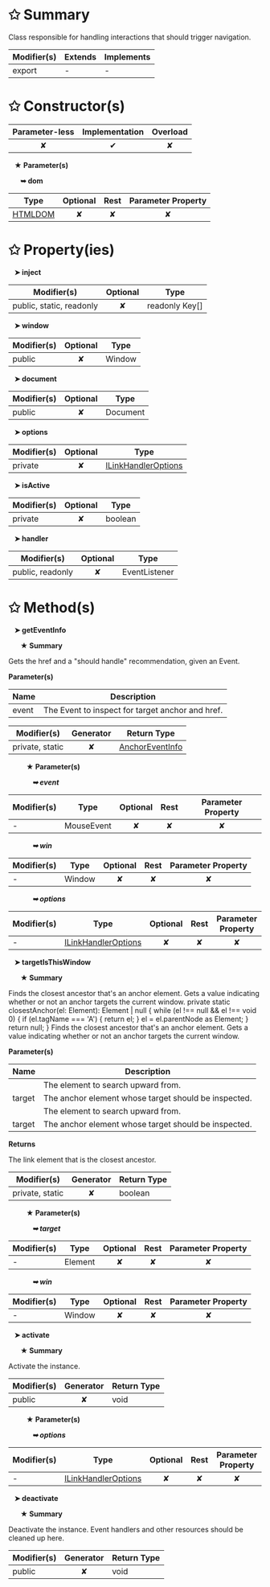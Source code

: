 # &#10025; Summary

Class responsible for handling interactions that should trigger navigation.

| Modifier(s)                            | Extends                      | Implements                                    |
|----------------------------------------|------------------------------|-----------------------------------------------|
| export | - | - |

# &#10025; Constructor(s)

| Parameter-less                         | Implementation                          | Overload                          |
|:--------------------------------------:|:---------------------------------------:|:---------------------------------:|
| ✘ | ✔ | ✘ |

&nbsp;&nbsp; **&#9733; Parameter(s)**

&nbsp;&nbsp;&nbsp;&nbsp;&nbsp; **&#10149; dom**

| Type                        | Optional                           | Rest                          | Parameter Property                          |
|-----------------------------|:----------------------------------:|:-----------------------------:|:-------------------------------------------:|
| [HTMLDOM](/runtime-html/class/dom/htmldom.md) | ✘  | ✘ | ✘ |

# &#10025; Property(ies)

&nbsp;&nbsp; **&#10148; inject**

| Modifier(s)                               | Optional                           | Type                         |
|-------------------------------------------|:----------------------------------:|------------------------------|
| public, static, readonly | ✘ | readonly Key[] |

&nbsp;&nbsp; **&#10148; window**

| Modifier(s)                               | Optional                           | Type                         |
|-------------------------------------------|:----------------------------------:|------------------------------|
| public | ✘ | Window |

&nbsp;&nbsp; **&#10148; document**

| Modifier(s)                               | Optional                           | Type                         |
|-------------------------------------------|:----------------------------------:|------------------------------|
| public | ✘ | Document |

&nbsp;&nbsp; **&#10148; options**

| Modifier(s)                               | Optional                           | Type                         |
|-------------------------------------------|:----------------------------------:|------------------------------|
| private | ✘ | [ILinkHandlerOptions](/router/interface/link-handler/ilinkhandleroptions.md) |

&nbsp;&nbsp; **&#10148; isActive**

| Modifier(s)                               | Optional                           | Type                         |
|-------------------------------------------|:----------------------------------:|------------------------------|
| private | ✘ | boolean |

&nbsp;&nbsp; **&#10148; handler**

| Modifier(s)                               | Optional                           | Type                         |
|-------------------------------------------|:----------------------------------:|------------------------------|
| public, readonly | ✘ | EventListener |

# &#10025; Method(s)

&nbsp;&nbsp; **&#10148; getEventInfo**

&nbsp;&nbsp;&nbsp;&nbsp;&nbsp; **&#9733; Summary**

Gets the href and a "should handle" recommendation, given an Event.

**Parameter(s)**

| Name  | Description                                       |
| ----- | ------------------------------------------------- |
| event |  The Event to inspect for target anchor and href. |

| Modifier(s)                              | Generator                          | Return Type                       |
|------------------------------------------|:----------------------------------:|-----------------------------------|
| private, static | ✘ | [AnchorEventInfo](/router/interface/link-handler/anchoreventinfo.md) |

&nbsp;&nbsp;&nbsp;&nbsp;&nbsp;&nbsp;&nbsp;&nbsp; **&#9733; Parameter(s)**

&nbsp;&nbsp;&nbsp;&nbsp;&nbsp;&nbsp;&nbsp;&nbsp;&nbsp;&nbsp;&nbsp; _**&#10149; event**_

| Modifier(s)                              | Type                        | Optional                           | Rest                          | Parameter Property                          |
|------------------------------------------|-----------------------------|:----------------------------------:|:-----------------------------:|:-------------------------------------------:|
| - | MouseEvent | ✘  | ✘ | ✘ |

&nbsp;&nbsp;&nbsp;&nbsp;&nbsp;&nbsp;&nbsp;&nbsp;&nbsp;&nbsp;&nbsp; _**&#10149; win**_

| Modifier(s)                              | Type                        | Optional                           | Rest                          | Parameter Property                          |
|------------------------------------------|-----------------------------|:----------------------------------:|:-----------------------------:|:-------------------------------------------:|
| - | Window | ✘  | ✘ | ✘ |

&nbsp;&nbsp;&nbsp;&nbsp;&nbsp;&nbsp;&nbsp;&nbsp;&nbsp;&nbsp;&nbsp; _**&#10149; options**_

| Modifier(s)                              | Type                        | Optional                           | Rest                          | Parameter Property                          |
|------------------------------------------|-----------------------------|:----------------------------------:|:-----------------------------:|:-------------------------------------------:|
| - | [ILinkHandlerOptions](/router/interface/link-handler/ilinkhandleroptions.md) | ✘  | ✘ | ✘ |

&nbsp;&nbsp; **&#10148; targetIsThisWindow**

&nbsp;&nbsp;&nbsp;&nbsp;&nbsp; **&#9733; Summary**

Finds the closest ancestor that's an anchor element.
Gets a value indicating whether or not an anchor targets the current window.
private static closestAnchor(el: Element): Element | null {
while (el !== null && el !== void 0) {
if (el.tagName === 'A') {
return el;
}
el = el.parentNode as Element;
}
return null;
}
Finds the closest ancestor that's an anchor element.
Gets a value indicating whether or not an anchor targets the current window.

**Parameter(s)**

| Name   | Description                                           |
| ------ | ----------------------------------------------------- |
|        |  The element to search upward from.                   |
| target |  The anchor element whose target should be inspected. |
|        |  The element to search upward from.                   |
| target |  The anchor element whose target should be inspected. |

**Returns**

The link element that is the closest ancestor.

| Modifier(s)                              | Generator                          | Return Type                       |
|------------------------------------------|:----------------------------------:|-----------------------------------|
| private, static | ✘ | boolean |

&nbsp;&nbsp;&nbsp;&nbsp;&nbsp;&nbsp;&nbsp;&nbsp; **&#9733; Parameter(s)**

&nbsp;&nbsp;&nbsp;&nbsp;&nbsp;&nbsp;&nbsp;&nbsp;&nbsp;&nbsp;&nbsp; _**&#10149; target**_

| Modifier(s)                              | Type                        | Optional                           | Rest                          | Parameter Property                          |
|------------------------------------------|-----------------------------|:----------------------------------:|:-----------------------------:|:-------------------------------------------:|
| - | Element | ✘  | ✘ | ✘ |

&nbsp;&nbsp;&nbsp;&nbsp;&nbsp;&nbsp;&nbsp;&nbsp;&nbsp;&nbsp;&nbsp; _**&#10149; win**_

| Modifier(s)                              | Type                        | Optional                           | Rest                          | Parameter Property                          |
|------------------------------------------|-----------------------------|:----------------------------------:|:-----------------------------:|:-------------------------------------------:|
| - | Window | ✘  | ✘ | ✘ |

&nbsp;&nbsp; **&#10148; activate**

&nbsp;&nbsp;&nbsp;&nbsp;&nbsp; **&#9733; Summary**

Activate the instance.

| Modifier(s)                              | Generator                          | Return Type                       |
|------------------------------------------|:----------------------------------:|-----------------------------------|
| public | ✘ | void |

&nbsp;&nbsp;&nbsp;&nbsp;&nbsp;&nbsp;&nbsp;&nbsp; **&#9733; Parameter(s)**

&nbsp;&nbsp;&nbsp;&nbsp;&nbsp;&nbsp;&nbsp;&nbsp;&nbsp;&nbsp;&nbsp; _**&#10149; options**_

| Modifier(s)                              | Type                        | Optional                           | Rest                          | Parameter Property                          |
|------------------------------------------|-----------------------------|:----------------------------------:|:-----------------------------:|:-------------------------------------------:|
| - | [ILinkHandlerOptions](/router/interface/link-handler/ilinkhandleroptions.md) | ✘  | ✘ | ✘ |

&nbsp;&nbsp; **&#10148; deactivate**

&nbsp;&nbsp;&nbsp;&nbsp;&nbsp; **&#9733; Summary**

Deactivate the instance. Event handlers and other resources should be cleaned up here.

| Modifier(s)                              | Generator                          | Return Type                       |
|------------------------------------------|:----------------------------------:|-----------------------------------|
| public | ✘ | void |